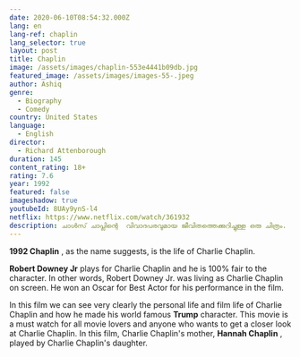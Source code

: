 ```yaml
---
date: 2020-06-10T08:54:32.000Z
lang: en
lang-ref: chaplin
lang_selector: true
layout: post
title: Chaplin
image: /assets/images/chaplin-553e4441b09db.jpg
featured_image: /assets/images/images-55-.jpeg
author: Ashiq
genre:
  - Biography
  - Comedy
country: United States
language:
  - English
director:
  - Richard Attenborough
duration: 145
content_rating: 18+
rating: 7.6
year: 1992
featured: false
imageshadow: true
youtubeId: 8UAy9ynS-l4
netflix: https://www.netflix.com/watch/361932
description: ചാൾസ് ചാപ്ലിന്റെ  വിവാദപരവുമായ ജീവിതത്തെക്കുറിച്ചുള്ള ഒരു ചിത്രം.
---
```

**1992 Chaplin** , as the name suggests, is the life of Charlie Chaplin. 

**Robert Downey Jr**  plays for Charlie Chaplin and he is 100% fair to the character. In other words, Robert Downey Jr. was living as Charlie Chaplin on screen. He won an Oscar for Best Actor for his performance in the film. 

In this film we can see very clearly the personal life and film life of Charlie Chaplin and how he made his world famous  **Trump**  character. This movie is a must watch for all movie lovers and anyone who wants to get a closer look at Charlie Chaplin. In this film, Charlie Chaplin's mother,  **Hannah Chaplin** , played by Charlie Chaplin's daughter.